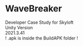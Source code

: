 # WaveBreaker <br />
Developer Case Study for Skyloft <br />
Unity Version <br />
2021.3.41 <br />
! .apk is inside the BuildAPK folder !

